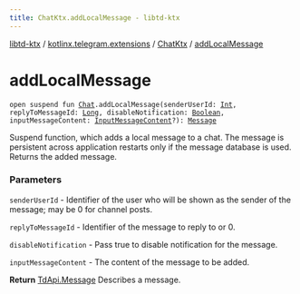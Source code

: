```yaml
---
title: ChatKtx.addLocalMessage - libtd-ktx
---
```


[libtd-ktx](../../index.html) / [kotlinx.telegram.extensions](../index.html) / [ChatKtx](index.html) / [addLocalMessage](./add-local-message.html)

# addLocalMessage

`open suspend fun `[`Chat`](https://tdlibx.github.io/td/docs/org/drinkless/td/libcore/telegram/TdApi.Chat.html)`.addLocalMessage(senderUserId: `[`Int`](https://kotlinlang.org/api/latest/jvm/stdlib/kotlin/-int/index.html)`, replyToMessageId: `[`Long`](https://kotlinlang.org/api/latest/jvm/stdlib/kotlin/-long/index.html)`, disableNotification: `[`Boolean`](https://kotlinlang.org/api/latest/jvm/stdlib/kotlin/-boolean/index.html)`, inputMessageContent: `[`InputMessageContent`](https://tdlibx.github.io/td/docs/org/drinkless/td/libcore/telegram/TdApi.InputMessageContent.html)`?): `[`Message`](https://tdlibx.github.io/td/docs/org/drinkless/td/libcore/telegram/TdApi.Message.html)

Suspend function, which adds a local message to a chat. The message is persistent across
application restarts only if the message database is used. Returns the added message.

### Parameters

`senderUserId` - Identifier of the user who will be shown as the sender of the message; may
be 0 for channel posts.

`replyToMessageId` - Identifier of the message to reply to or 0.

`disableNotification` - Pass true to disable notification for the message.

`inputMessageContent` - The content of the message to be added.

**Return**
[TdApi.Message](https://tdlibx.github.io/td/docs/org/drinkless/td/libcore/telegram/TdApi.Message.html) Describes a message.

